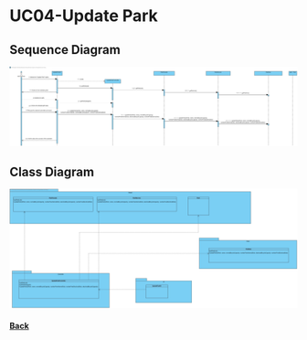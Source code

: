 # UC04-Update Park

##	Sequence Diagram
![UC04-Update Park-SD](UC04-SD.jpg)

##	Class Diagram
![UC04-Update Park-CD](UC04-CD.jpg)

#### [Back](../OODesign.md)